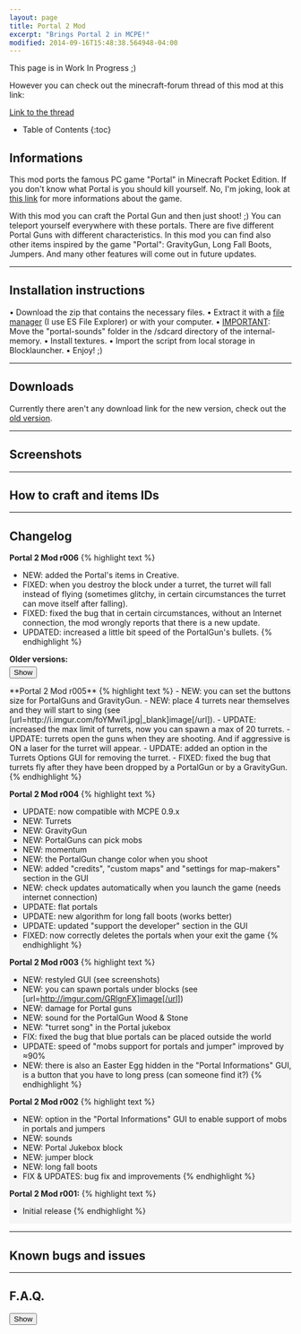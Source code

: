 ```yaml
---
layout: page
title: Portal 2 Mod
excerpt: "Brings Portal 2 in MCPE!"
modified: 2014-09-16T15:48:38.564948-04:00
---
```


<style type="text/css">
/* animated spoiler CSS by Bloggersentral.com */
.spoilerbutton {display:block;margin:5px 0;}
.spoiler {overflow:hidden;background: #f5f5f5;}
.spoiler > div {-webkit-transition: all 0.2s ease;-moz-transition: margin 0.2s ease;-o-transition: all 0.2s ease;transition: margin 0.2s ease;}
.spoilerbutton[value="Show"] + .spoiler > div {margin-top:-100%;}
.spoilerbutton[value="Hide"] + .spoiler {padding:5px;} 
</style>

This page is in Work In Progress ;)

However you can check out the minecraft-forum thread of this mod at this link:

<div markdown="0"><a href="http://bit.ly/1ysWtIO" class="btn">Link to the thread</a></div>



* Table of Contents
{:toc}

## Informations

This mod ports the famous PC game "Portal" in Minecraft Pocket Edition. If you don't know what Portal is you should kill yourself. No, I'm joking, look at [this link](http://lmgtfy.com/?q=portal) for more informations about the game.

With this mod you can craft the Portal Gun and then just shoot! ;)
You can teleport yourself everywhere with these portals.
There are five different Portal Guns with different characteristics.
In this mod you can find also other items inspired by the game "Portal": GravityGun, Long Fall Boots, Jumpers. And many other features will come out in future updates.

---

## Installation instructions

• Download the zip that contains the necessary files.
• Extract it with a [file manager](http://lmgtfy.com/?q=file+manager+android) (I use ES File Explorer) or with your computer. 
• <u>IMPORTANT</u>: Move the "portal-sounds" folder in the /sdcard directory of the internal-memory. 
• Install textures.
• Import the script from local storage in Blocklauncher.
• Enjoy! ;)

---

## Downloads

Currently there aren't any download link for the new version, check out the [old version](http://www.minecraftforum.net/forums/minecraft-pocket-edition/mcpe-mods-tools/2097326-mod-beta-portal-2-mod-portal-gun-alpha-r006-by).

---

## Screenshots

---

## How to craft and items IDs

---

## Changelog

**Portal 2 Mod r006**
{% highlight text %}
- NEW: added the Portal's items in Creative. 
- FIXED: when you destroy the block under a turret, the turret will fall instead of flying (sometimes glitchy, in certain circumstances the turret can move itself after falling).
- FIXED: fixed the bug that in certain circumstances, without an Internet connection, the mod wrongly reports that there is a new update.
- UPDATED: increased a little bit speed of the PortalGun's bullets.
{% endhighlight %}

**Older versions:**
<input class="spoilerbutton" type="button" value="Show" onclick="this.value=this.value=='Show'?'Hide':'Show';">
<div class="spoiler"><div>
**Portal 2 Mod r005**
{% highlight text %}
- NEW: you can set the buttons size for PortalGuns and GravityGun. 
- NEW: place 4 turrets near themselves and they will start to sing (see [url=http://i.imgur.com/foYMwi1.jpg|_blank]image[/url]). 
- UPDATE: increased the max limit of turrets, now you can spawn a max of 20 turrets.
- UPDATE: turrets open the guns when they are shooting. And if aggressive is ON a laser for the turret will appear.
- UPDATE: added an option in the Turrets Options GUI for removing the turret.
- FIXED: fixed the bug that turrets fly after they have been dropped by a PortalGun or by a GravityGun.
{% endhighlight %}

**Portal 2 Mod r004**
{% highlight text %}
- UPDATE: now compatible with MCPE 0.9.x
- NEW: Turrets
- NEW: GravityGun
- NEW: PortalGuns can pick mobs
- NEW: momentum
- NEW: the PortalGun change color when you shoot
- NEW: added "credits", "custom maps" and "settings for map-makers" section in the GUI
- NEW: check updates automatically when you launch the game (needs internet connection)
- UPDATE: flat portals
- UPDATE: new algorithm for long fall boots (works better)
- UPDATE: updated "support the developer" section in the GUI
- FIXED: now correctly deletes the portals when your exit the game
{% endhighlight %}

**Portal 2 Mod r003**
{% highlight text %}
- NEW: restyled GUI (see screenshots)
- NEW: you can spawn portals under blocks (see [url=http://imgur.com/GRlgnFX]image[/url])
- NEW: damage for Portal guns
- NEW: sound for the PortalGun Wood & Stone
- NEW: "turret song" in the Portal jukebox
- FIX: fixed the bug that blue portals can be placed outside the world
- UPDATE: speed of "mobs support for portals and jumper" improved by ≈90%
- NEW: there is also an Easter Egg hidden in the "Portal Informations" GUI, is a button that you have to long press (can someone find it?)
{% endhighlight %}

**Portal 2 Mod r002**
{% highlight text %}
- NEW: option in the "Portal Informations" GUI to enable support of mobs in portals and jumpers
- NEW: sounds
- NEW: Portal Jukebox block
- NEW: jumper block
- NEW: long fall boots
- FIX & UPDATES: bug fix and improvements
{% endhighlight %}

**Portal 2 Mod r001:**
{% highlight text %}
- Initial release
{% endhighlight %}
</div></div>

---

## Known bugs and issues

---

## F.A.Q.

<input class="spoilerbutton" type="button" value="Show" onclick="this.value=this.value=='Show'?'Hide':'Show';">
<div class="spoiler"><div>
PUT CONTENT YOU WISH TO HIDE HERE
cjS<VAJWBHRW
VEABREABSR
</div></div>

---

## Copyrights

This work is licensed under the Creative Commons Attribution- NonCommercial 4.0 International License. To view a copy of this license, visit [http://creativecommo...nses/by-nc/4.0/](http://creativecommons.org/licenses/by-nc/4.0/) or send a letter to Creative Commons, 444 Castro Street, Suite 900, Mountain View, California, 94041, USA.

---

## Credits

* Thanks to [i]mcpemodder[/i] for helping me in making the code when the PortalGun shoot.
* Thanks to [i]iChun[/i] for a few images extracted from his mod.
* Thanks to [i]TBPM[/i] for his idea of decoding images with base64.
* Thanks to [i]minecrave79[/i] for helping me for the damage code for the portal guns.
* Thanks to [i]MyNameIsAnti[/i] that made for me a fantastic render for the turret.
* Thanks to [i]Thecactigod[/i] that made some lines of code for this mod. 
* Thanks to [i]MC_miner_bros[/i] for some beautiful textures.

